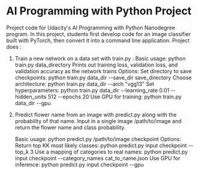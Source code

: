# AI Programming with Python Project

Project code for Udacity's AI Programming with Python Nanodegree program. In this project, students first develop code for an image classifier built with PyTorch, then convert it into a command line application.
Project does :
1. Train a new network on a data set with train.py :
    Basic usage: python train.py data_directory
    Prints out training loss, validation loss, and validation accuracy as the network trains
    Options:
    Set directory to save checkpoints: python train.py data_dir --save_dir save_directory
    Choose architecture: python train.py data_dir --arch "vgg13"
    Set hyperparameters: python train.py data_dir --learning_rate 0.01 --hidden_units 512 --epochs 20
    Use GPU for training: python train.py data_dir --gpu

2. Predict flower name from an image with predict.py along with the probability of that name. Input in a single image /path/to/image and return the flower name and class probability.

    Basic usage: python predict.py /path/to/image checkpoint
    Options:
    Return top KK most likely classes: python predict.py input checkpoint --top_k 3
    Use a mapping of categories to real names: python predict.py input checkpoint --category_names cat_to_name.json
    Use GPU for inference: python predict.py input checkpoint --gpu
